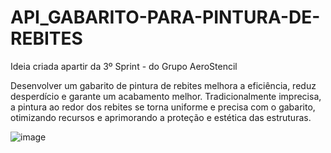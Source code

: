 # API_GABARITO-PARA-PINTURA-DE-REBITES
Ideia criada apartir da 3º Sprint - do Grupo AeroStencil

Desenvolver um gabarito de pintura de rebites melhora a eficiência, reduz desperdício e garante um acabamento melhor. Tradicionalmente imprecisa, a pintura ao redor dos rebites se torna uniforme e precisa com o gabarito, otimizando recursos e aprimorando a proteção e estética das estruturas.

![image](https://github.com/THCRDS007/API_GABARITO-PARA-PINTURA-DE-REBITES/assets/101475549/fdcd0baf-9dca-45fe-a657-202de415c570)
